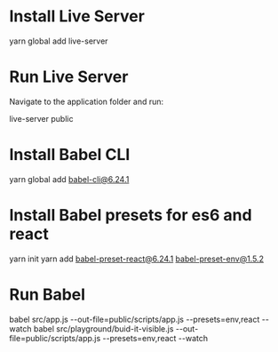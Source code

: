 # Install Live Server
  yarn global add live-server
# Run Live Server

  Navigate to the application folder and run:

  live-server public

# Install Babel CLI
  yarn global add babel-cli@6.24.1

# Install Babel presets for es6 and react

  yarn init
  yarn add babel-preset-react@6.24.1 babel-preset-env@1.5.2

# Run Babel
  babel src/app.js --out-file=public/scripts/app.js --presets=env,react --watch
  babel src/playground/buid-it-visible.js --out-file=public/scripts/app.js --presets=env,react --watch

